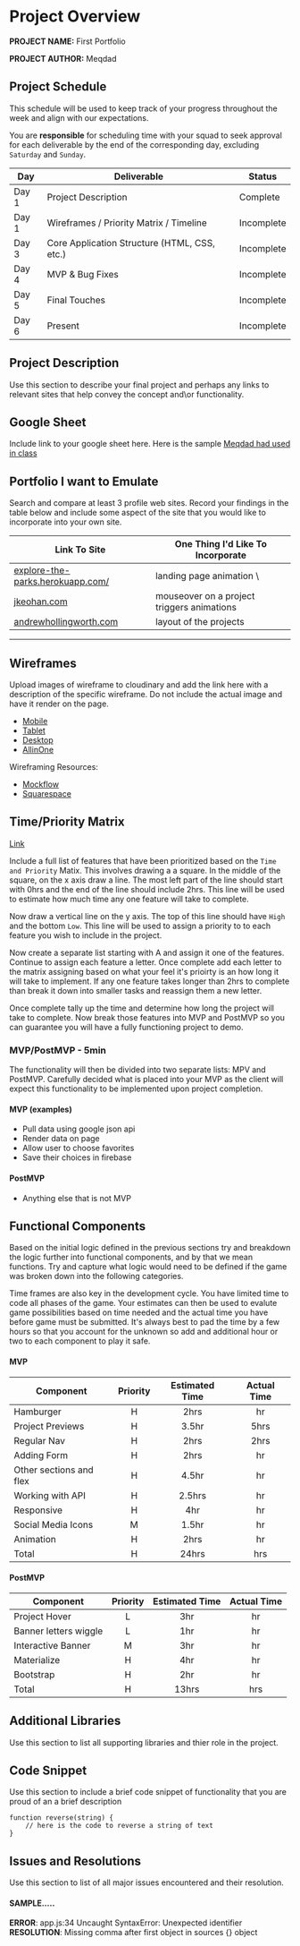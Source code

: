 # Project Overview

**PROJECT NAME:** First Portfolio 

**PROJECT AUTHOR:** Meqdad

## Project Schedule

This schedule will be used to keep track of your progress throughout the week and align with our expectations.  

You are **responsible** for scheduling time with your squad to seek approval for each deliverable by the end of the corresponding day, excluding `Saturday` and `Sunday`.

|  Day | Deliverable | Status
|---|---| ---|
|Day 1| Project Description | Complete
|Day 1| Wireframes / Priority Matrix / Timeline | Incomplete
|Day 3| Core Application Structure (HTML, CSS, etc.) | Incomplete
|Day 4| MVP & Bug Fixes | Incomplete
|Day 5| Final Touches | Incomplete
|Day 6| Present | Incomplete


## Project Description

Use this section to describe your final project and perhaps any links to relevant sites that help convey the concept and\or functionality.

## Google Sheet

Include link to your google sheet here.  Here is the sample [Meqdad had used in class](https://docs.google.com/spreadsheets/d/1GyHbgg5o-SfAhaJ3javxxubLgRTkHkC3DgCKtnO8JFk/edit#gid=0)

## Portfolio I want to Emulate

Search and compare at least 3 profile web sites.  Record your findings in the table below and include some aspect of the site that you would like to incorporate into your own site.

Link To Site  | One Thing I'd Like To Incorporate | 
| ------------- | ------------- |
| [explore-the-parks.herokuapp.com/](https://explore-the-parks.herokuapp.com/)| landing page animation \
|[jkeohan.com](http://jkeohan.com/) | mouseover on a project triggers animations |
| [andrewhollingworth.com](http://andrewhollingworth.com/) |  layout of the projects

---

## Wireframes

Upload images of wireframe to cloudinary and add the link here with a description of the specific wireframe. Do not include the actual image and have it render on the page.  

- [Mobile](https://i.imgur.com/QPql3xB.jpg)
- [Tablet](https://i.imgur.com/JJqZnMg.jpg)
- [Desktop](https://i.imgur.com/Gikk0BX.jpg)
- [AllinOne](https://i.imgur.com/nVhCh06.jpg)

Wireframing Resources:

- [Mockflow](https://mockflow.com/app/#Wireframe)
- [Squarespace](https://www.squarespace.com/templates/bailard-demo)


## Time/Priority Matrix 

[Link](https://i.imgur.com/yKRT5kD.png)

Include a full list of features that have been prioritized based on the `Time and Priority` Matix.  This involves drawing a a square.  In the middle of the square, on the x axis draw a line.  The most left part of the line should start with 0hrs and the end of the line should include 2hrs.  This line will be used to estimate how much time any one feature will take to complete. 

Now draw a vertical line on the y axis.  The top of this line should have `High` and the bottom `Low`.  This line will be used to assign a priority to to each feature you wish to include in the project.  

Now create a separate list starting with A and assign it one of the features.  Continue to assign each feature a letter.  Once complete add each letter to the matrix assigning based on what your feel it's prioirty is an how long it will take to implement. If any one feature takes longer than 2hrs to complete than break it down into smaller tasks and reassign them a new letter. 

Once complete tally up the time and determine how long the project will take to complete. Now break those features into MVP and PostMVP so you can guarantee you will have a fully functioning project to demo. 

### MVP/PostMVP - 5min

The functionality will then be divided into two separate lists: MPV and PostMVP.  Carefully decided what is placed into your MVP as the client will expect this functionality to be implemented upon project completion.  

#### MVP (examples)

- Pull data using google json api
- Render data on page 
- Allow user to choose favorites 
- Save their choices in firebase

#### PostMVP 

- Anything else that is not MVP

## Functional Components

Based on the initial logic defined in the previous sections try and breakdown the logic further into functional components, and by that we mean functions.  Try and capture what logic would need to be defined if the game was broken down into the following categories.

Time frames are also key in the development cycle.  You have limited time to code all phases of the game.  Your estimates can then be used to evalute game possibilities based on time needed and the actual time you have before game must be submitted. It's always best to pad the time by a few hours so that you account for the unknown so add and additional hour or two to each component to play it safe.

#### MVP
| Component | Priority | Estimated Time | Actual Time |
| --- | :---: |  :---: | :---: | 
| Hamburger | H | 2hrs | hr |
| Project Previews | H | 3.5hr | 5hrs |
| Regular Nav | H | 2hrs | 2hrs |  
| Adding Form | H | 2hrs|  hr | 
| Other sections and flex| H | 4.5hr | hr|
| Working with API | H | 2.5hrs|  hr | 
| Responsive | H | 4hr | hr | hr |
| Social Media Icons | M | 1.5hr |  hr |
| Animation | H | 2hrs | hr |
| Total | H | 24hrs| hrs |

#### PostMVP
| Component | Priority | Estimated Time | Actual Time |
| --- | :---: |  :---: | :---: | 
| Project Hover | L | 3hr | hr |
| Banner letters wiggle | L | 1hr | hr |
| Interactive Banner | M | 3hr | hr |
| Materialize | H | 4hr | hr |
| Bootstrap | H | 2hr | hr |
| Total | H | 13hrs| hrs |

## Additional Libraries
 Use this section to list all supporting libraries and thier role in the project. 

## Code Snippet

Use this section to include a brief code snippet of functionality that you are proud of an a brief description  

```
function reverse(string) {
	// here is the code to reverse a string of text
}
```

## Issues and Resolutions
 Use this section to list of all major issues encountered and their resolution.

#### SAMPLE.....
**ERROR**: app.js:34 Uncaught SyntaxError: Unexpected identifier                                
**RESOLUTION**: Missing comma after first object in sources {} object
